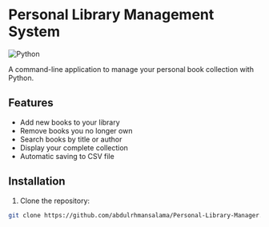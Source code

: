# Personal Library Management System

![Python](https://img.shields.io/badge/python-3670A0?style=for-the-badge&logo=python&logoColor=ffdd54)

A command-line application to manage your personal book collection with Python.

## Features

- Add new books to your library
- Remove books you no longer own
- Search books by title or author
- Display your complete collection
- Automatic saving to CSV file

## Installation

1. Clone the repository:
```bash
git clone https://github.com/abdulrhmansalama/Personal-Library-Manager.git
